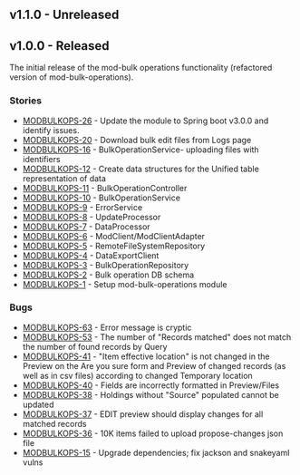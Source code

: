 ## v1.1.0 - Unreleased

## v1.0.0 - Released
The initial release of the mod-bulk operations functionality (refactored version of mod-bulk-operations).

### Stories
* [MODBULKOPS-26](https://issues.folio.org/browse/MODBULKOPS-26) - Update the module to Spring boot v3.0.0 and identify issues.
* [MODBULKOPS-20](https://issues.folio.org/browse/MODBULKOPS-20) - Download bulk edit files from Logs page
* [MODBULKOPS-16](https://issues.folio.org/browse/MODBULKOPS-16) - BulkOperationService- uploading files with identifiers
* [MODBULKOPS-12](https://issues.folio.org/browse/MODBULKOPS-12) - Create data structures for the Unified table representation of data
* [MODBULKOPS-11](https://issues.folio.org/browse/MODBULKOPS-11) - BulkOperationController
* [MODBULKOPS-10](https://issues.folio.org/browse/MODBULKOPS-10) - BulkOperationService
* [MODBULKOPS-9](https://issues.folio.org/browse/MODBULKOPS-9) - ErrorService
* [MODBULKOPS-8](https://issues.folio.org/browse/MODBULKOPS-8) - UpdateProcessor
* [MODBULKOPS-7](https://issues.folio.org/browse/MODBULKOPS-7) - DataProcessor
* [MODBULKOPS-6](https://issues.folio.org/browse/MODBULKOPS-6) - ModClient/ModClientAdapter
* [MODBULKOPS-5](https://issues.folio.org/browse/MODBULKOPS-5) - RemoteFileSystemRepository
* [MODBULKOPS-4](https://issues.folio.org/browse/MODBULKOPS-4) - DataExportClient
* [MODBULKOPS-3](https://issues.folio.org/browse/MODBULKOPS-3) - BulkOperationRepository
* [MODBULKOPS-2](https://issues.folio.org/browse/MODBULKOPS-2) - Bulk operation DB schema
* [MODBULKOPS-1](https://issues.folio.org/browse/MODBULKOPS-1) - Setup mod-bulk-operations module

### Bugs
* [MODBULKOPS-63](https://issues.folio.org/browse/MODBULKOPS-63) - Error message is cryptic
* [MODBULKOPS-53](https://issues.folio.org/browse/MODBULKOPS-53) - The number of "Records matched" does not match the number of found records by Query
* [MODBULKOPS-41](https://issues.folio.org/browse/MODBULKOPS-41) - "Item effective location" is not changed in the Preview on the Are you sure form and Preview of changed records (as well as in csv files) according to changed Temporary location
* [MODBULKOPS-40](https://issues.folio.org/browse/MODBULKOPS-40) - Fields are incorrectly formatted in Preview/Files
* [MODBULKOPS-38](https://issues.folio.org/browse/MODBULKOPS-38) - Holdings without "Source" populated cannot be updated
* [MODBULKOPS-37](https://issues.folio.org/browse/MODBULKOPS-37) - EDIT preview should display changes for all matched records
* [MODBULKOPS-36](https://issues.folio.org/browse/MODBULKOPS-36) - 10K items failed to upload propose-changes json file
* [MODBULKOPS-15](https://issues.folio.org/browse/MODBULKOPS-15) - Upgrade dependencies; fix jackson and snakeyaml vulns
